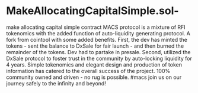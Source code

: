 # MakeAllocatingCapitalSimple.sol-

make allocating capital simple contract MACS protocol is a mixture of RFI tokenomics with the added function of auto-liquidity generating protocol. A fork from cointool with some added benefits. First, the dev has minted the tokens - sent the balance to DxSale for fair launch - and then burned the remainder of the tokens. Dev had to partake in presale. Second, utilized the DxSale protocol to foster trust in the community by auto-locking liquidity for 4 years. Simple tokenomics and elegant design and production of token information has catered to the overall success of the project. 100% community owned and driven - no rug is possible. #macs join us on our journey safely to the infinity and beyond!
